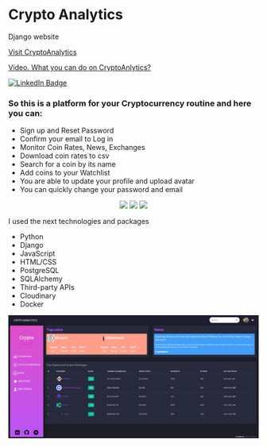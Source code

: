 # Crypto Analytics
Django website

<a href="https://cryptoanalytics.fly.dev/">Visit CryptoAnalytics</a>

<a href="https://youtu.be/GZOj1R0q5mc">Video. What you can do on CryptoAnlytics?</a>

<a href="https://www.linkedin.com/in/andrii-svitelskyi-2a4775262/"><img src="https://img.shields.io/badge/LinkedIn-blue?style=for-the-badge&logo=linkedin&logoColor=white" alt="LinkedIn Badge"/></a>

<h3>So this is a platform for your Cryptocurrency routine and here you can:</h3>
<ul>
  <li>Sign up and Reset Password</li>
  <li>Confirm your email to Log in</li>
  <li>Monitor Coin Rates, News, Exchanges</li>
  <li>Download coin rates to csv</li>
  <li>Search for a coin by its name</li>
  <li>Add coins to your Watchlist</li>
  <li>You are able to update your profile and upload avatar</li>
  <li>You can quickly change your password and email</li>

</ul>  
<p align="center">
  <img src="https://skillicons.dev/icons?i=py,django,js,html,css,bootstrap" />
  <img src="https://skillicons.dev/icons?i=postgres" />
  <img src="https://skillicons.dev/icons?i=docker,git" />
</p>

I used the next technologies and packages
<ul>
  <li>Python</li>
  <li>Django</li>
  <li>JavaScript</li>
  <li>HTML/CSS</li>
  <li>PostgreSQL</li>
  <li>SQLAlchemy</li>
  <li>Third-party APIs</li>
  <li>Cloudinary</li>
  <li>Docker</li>
</ul>  

![plot](site_view/main.png)
